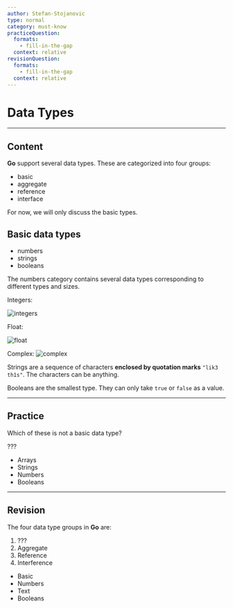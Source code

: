 ```yaml
---
author: Stefan-Stojanovic
type: normal
category: must-know
practiceQuestion:
  formats:
    - fill-in-the-gap
  context: relative
revisionQuestion:
  formats:
    - fill-in-the-gap
  context: relative
---
```


# Data Types


---

## Content

**Go** support several data types. These are categorized into four groups:

- basic
- aggregate
- reference
- interface

For now, we will only discuss the basic types.

## Basic data types

- numbers
- strings
- booleans

The numbers category contains several data types corresponding to different types and sizes.

Integers:

![integers](https://img.enkipro.com/c48c947f2d9af9850cfe814026bacf0d.png)

Float:

![float](https://img.enkipro.com/87092301450694428fac9fac6a99f2e9.png)

Complex:
![complex](https://img.enkipro.com/58cce1108eabefc9c0dde7f25f2e7a40.png)

Strings are a sequence of characters **enclosed by quotation marks** `"lik3 th1s"`. The characters can be anything.

Booleans are the smallest type. They can only take `true` or `false` as a value.


---

## Practice

Which of these is not a basic data type?

???

- Arrays
- Strings
- Numbers
- Booleans


---

## Revision

The four data type groups in **Go** are:

1. ???
2. Aggregate
3. Reference
4. Interference

- Basic
- Numbers
- Text
- Booleans
